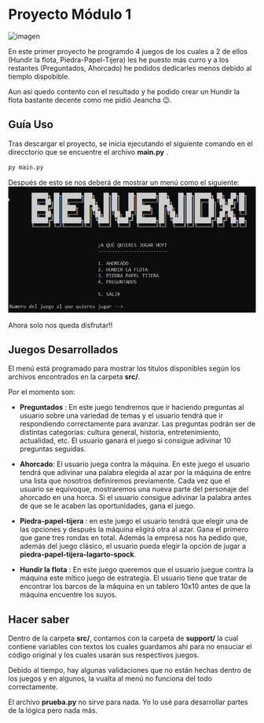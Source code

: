 # Proyecto Módulo 1
![imagen](https://s3-eu-west-1.amazonaws.com/files.olearyssportsbar.com/gamezone_4.jpg.1200x630_q85.jpg)

En este primer proyecto he programdo 4 juegos de los cuales a 2 de ellos (Hundir la flota, Piedra-Papel-Tijera) les he puesto más curro y a los restantes (Preguntados, Ahorcado) he podidos dedicarles menos debido al tiemplo dispobible.

Aun así quedo contento con el resultado y he podido crear un Hundir la flota bastante decente como me pidió Jeancha 😉.

## Guía Uso

Tras descargar el proyecto, se inicia ejecutando el siguiente comando en el direcctorio que se encuentre el archivo **main.py** .
```python
py main.py
```

Después de esto se nos deberá de mostrar un menú como el siguiente:
![alt text](image.png)

Ahora solo nos queda disfrutar!!

## Juegos Desarrollados

El menú está programado para mostrar los titulos disponibles según los archivos encontrados en la carpeta **src/**.

Por el momento son:

- **Preguntados** : En este juego tendremos que ir haciendo preguntas al usuario sobre una variedad de temas y el usuario tendrá que ir respondiendo correctamente para avanzar. Las preguntas podrán ser de distintas categorías: cultura general, historia, entretenimiento, actualidad, etc. El usuario ganará el juego si consigue adivinar 10 preguntas seguidas.

- **Ahorcado**: El usuario juega contra la máquina. En este juego el usuario tendrá que adivinar una palabra elegida al azar por la máquina de entre una lista que nosotros definiremos previamente. Cada vez que el usuario se equivoque, mostraremos una nueva parte del personaje del ahorcado en una horca. Si el usuario consigue adivinar la palabra antes de que se le acaben las oportunidades, gana el juego.

- **Piedra-papel-tijera** : en este juego el usuario tendrá que elegir una de las opciones y después la máquina eligirá otra al azar. Gana el primero que gane tres rondas en total. Además la empresa nos ha pedido que, además del juego clásico, el usuario pueda elegir la opción de jugar a **piedra-papel-tijera-lagarto-spock**. 

- **Hundir la flota** : En este juego queremos que el usuario juegue contra la máquina este mítico juego de estrategia. El usuario tiene que tratar de encontrar los barcos de la máquina en un tablero 10x10 antes de que la máquina encuentre los suyos.


## Hacer saber

Dentro de la carpeta **src/**, contamos con la carpeta de **support/** la cual contiene variables con textos los cuales guardamos ahí para no ensuciar el código original y los
cuales usarán sus respectivos juegos.

Debido al tiempo, hay algunas validaciones que no están hechas dentro de los juegos y en algunos, la vualta al menú no funciona del todo correctamente.

El archivo **prueba.py** no sirve para nada. Yo lo usé para desarrollar partes de la lógica pero nada más.




